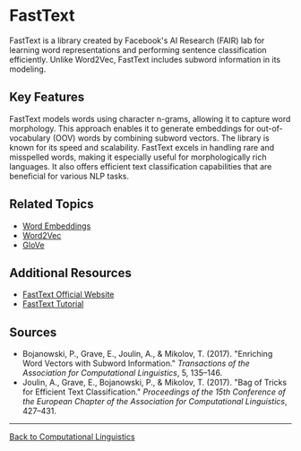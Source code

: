 # FastText

FastText is a library created by Facebook's AI Research (FAIR) lab for learning word representations and performing sentence classification efficiently. Unlike Word2Vec, FastText includes subword information in its modeling.

## Key Features

FastText models words using character n-grams, allowing it to capture word morphology. This approach enables it to generate embeddings for out-of-vocabulary (OOV) words by combining subword vectors. The library is known for its speed and scalability. FastText excels in handling rare and misspelled words, making it especially useful for morphologically rich languages. It also offers efficient text classification capabilities that are beneficial for various NLP tasks.

## Related Topics

- [Word Embeddings](Word-Embeddings.md)
- [Word2Vec](Word2Vec.md)
- [GloVe](GloVe.md)

## Additional Resources

- [FastText Official Website](https://fasttext.cc/)
- [FastText Tutorial](https://fasttext.cc/docs/en/tutorial.html)

## Sources

- Bojanowski, P., Grave, E., Joulin, A., & Mikolov, T. (2017). "Enriching Word Vectors with Subword Information." *Transactions of the Association for Computational Linguistics*, 5, 135–146.
- Joulin, A., Grave, E., Bojanowski, P., & Mikolov, T. (2017). "Bag of Tricks for Efficient Text Classification." *Proceedings of the 15th Conference of the European Chapter of the Association for Computational Linguistics*, 427–431.

---

[Back to Computational Linguistics](../README.md)
